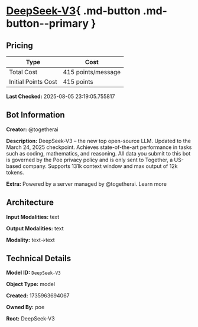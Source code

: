 # [DeepSeek-V3](https://poe.com/DeepSeek-V3){ .md-button .md-button--primary }

## Pricing

| Type | Cost |
|------|------|
| Total Cost | 415 points/message |
| Initial Points Cost | 415 points |

**Last Checked:** 2025-08-05 23:19:05.755817


## Bot Information

**Creator:** @togetherai

**Description:** DeepSeek-V3 – the new top open-source LLM. Updated to the March 24, 2025 checkpoint. Achieves state-of-the-art performance in tasks such as coding, mathematics, and reasoning. All data you submit to this bot is governed by the Poe privacy policy and is only sent to Together, a US-based company. Supports 131k context window and max output of 12k tokens.

**Extra:** Powered by a server managed by @togetherai. Learn more


## Architecture

**Input Modalities:** text

**Output Modalities:** text

**Modality:** text->text


## Technical Details

**Model ID:** `DeepSeek-V3`

**Object Type:** model

**Created:** 1735963694067

**Owned By:** poe

**Root:** DeepSeek-V3
